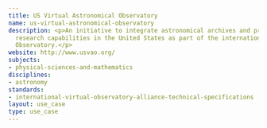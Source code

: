 ```yaml
---
title: US Virtual Astronomical Observatory
name: us-virtual-astronomical-observatory
description: <p>An initiative to integrate astronomical archives and provide associated
  research capabilities in the United States as part of the international Virtual
  Observatory.</p>
website: http://www.usvao.org/
subjects:
- physical-sciences-and-mathematics
disciplines:
- astronomy
standards:
- international-virtual-observatory-alliance-technical-specifications
layout: use_case
type: use_case
---
```


